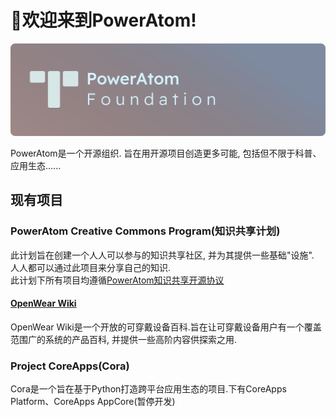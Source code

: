  # 👋欢迎来到PowerAtom!

 ![](./BANNER.png)

 PowerAtom是一个开源组织. 旨在用开源项目创造更多可能, 包括但不限于科普、应用生态......

 ## 现有项目

### PowerAtom Creative Commons Program(知识共享计划)
此计划旨在创建一个人人可以参与的知识共享社区, 并为其提供一些基础"设施".  
人人都可以通过此项目来分享自己的知识.  
此计划下所有项目均遵循[PowerAtom知识共享开源协议](./LICENSE.zh)

#### [OpenWear Wiki](https://www.projcora.club/OpenWearWiki)
 OpenWear Wiki是一个开放的可穿戴设备百科.旨在让可穿戴设备用户有一个覆盖范围广的系统的产品百科, 并提供一些高阶内容供探索之用.

### Project CoreApps(Cora)

 Cora是一个旨在基于Python打造跨平台应用生态的项目.下有CoreApps Platform、CoreApps AppCore(暂停开发)
